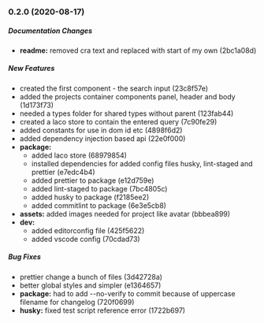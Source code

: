 ### 0.2.0 (2020-08-17)

##### Documentation Changes

* **readme:**  removed cra text and replaced with start of my own (2bc1a08d)

##### New Features

*  created the first component - the search input (23c8f57e)
*  added the projects container components panel, header and body (1d173f73)
*  needed a types folder for shared types without parent (123fab44)
*  created a laco store to contain the entered query (7c90fe29)
*  added constants for use in dom id etc (4898f6d2)
*  added dependency injection based api (22e0f000)
* **package:**
  *  added laco store (68979854)
  *  installed dependencies for added config files husky, lint-staged and prettier (e7edc4b4)
  *  added prettier to package (e12d759e)
  *  added lint-staged to package (7bc4805c)
  *  added husky to package (f2185ee2)
  *  added commitlint to package (6e3e5cb8)
* **assets:**  added images needed for project like avatar (bbbea899)
* **dev:**
  *  added editorconfig file (425f5622)
  *  added vscode config (70cdad73)

##### Bug Fixes

*  prettier change a bunch of files (3d42728a)
*  better global styles and simpler (e1364657)
* **package:**  had to add --no-verify to commit because of uppercase filename for changelog (720f0699)
* **husky:**  fixed test script reference error (1722b697)

